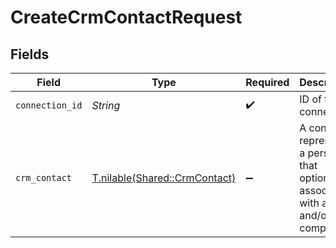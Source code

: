 # CreateCrmContactRequest


## Fields

| Field                                                                                    | Type                                                                                     | Required                                                                                 | Description                                                                              |
| ---------------------------------------------------------------------------------------- | ---------------------------------------------------------------------------------------- | ---------------------------------------------------------------------------------------- | ---------------------------------------------------------------------------------------- |
| `connection_id`                                                                          | *String*                                                                                 | :heavy_check_mark:                                                                       | ID of the connection                                                                     |
| `crm_contact`                                                                            | [T.nilable(Shared::CrmContact)](../../models/shared/crmcontact.md)                       | :heavy_minus_sign:                                                                       | A contact represents a person that optionally is associated with a deal and/or a company |
